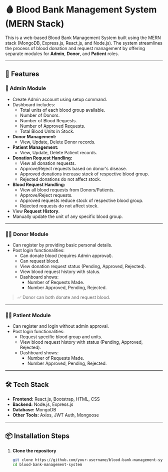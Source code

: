 # 🩸 Blood Bank Management System (MERN Stack)

This is a web-based Blood Bank Management System built using the MERN stack (MongoDB, Express.js, React.js, and Node.js). The system streamlines the process of blood donation and request management by offering separate modules for **Admin**, **Donor**, and **Patient** roles.

---

## 🔑 Features

### 👤 Admin Module
- Create Admin account using setup command.
- Dashboard includes:
  - Total units of each blood group available.
  - Number of Donors.
  - Number of Blood Requests.
  - Number of Approved Requests.
  - Total Blood Units in Stock.
- **Donor Management:**
  - View, Update, Delete Donor records.
- **Patient Management:**
  - View, Update, Delete Patient records.
- **Donation Request Handling:**
  - View all donation requests.
  - Approve/Reject requests based on donor's disease.
  - Approved donations increase stock of respective blood group.
  - Rejected donations do not affect stock.
- **Blood Request Handling:**
  - View all blood requests from Donors/Patients.
  - Approve/Reject requests.
  - Approved requests reduce stock of respective blood group.
  - Rejected requests do not affect stock.
- View **Request History**.
- Manually update the unit of any specific blood group.

---

### 🧑‍💉 Donor Module
- Can register by providing basic personal details.
- Post login functionalities:
  - Can donate blood (requires Admin approval).
  - Can request blood.
  - View donation request status (Pending, Approved, Rejected).
  - View blood request history with status.
  - Dashboard shows:
    - Number of Requests Made.
    - Number Approved, Pending, Rejected.

> ✅ Donor can both donate and request blood.

---

### 🧑‍⚕️ Patient Module
- Can register and login without admin approval.
- Post login functionalities:
  - Request specific blood group and units.
  - View blood request history with status (Pending, Approved, Rejected).
  - Dashboard shows:
    - Number of Requests Made.
    - Number Approved, Pending, Rejected.

---

## 🛠️ Tech Stack

- **Frontend:** React.js, Bootstrap, HTML, CSS
- **Backend:** Node.js, Express.js
- **Database:** MongoDB
- **Other Tools:** Axios, JWT Auth, Mongoose

---

## 📦 Installation Steps

1. **Clone the repository**
   ```bash
   git clone https://github.com/your-username/blood-bank-management-system.git
   cd blood-bank-management-system
